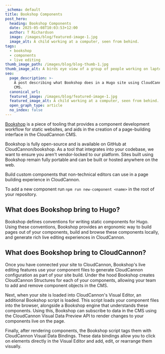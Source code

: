 ```yaml
---
_schema: default
title: Bookshop Components
post_hero:
  heading: Bookshop Components
  date: 2025-05-08T10:03:53+12:00
  author: T Richardson
  image: /images/blog/featured-image-1.jpg
  image_alt: A child working at a computer, seen from behind.
tags:
  - bookshop
  - components
  - live editing
thumb_image_path: /images/blog/blog-thumb-1.jpg
thumb_image_alt: A birds eye view of a group of people working on laptops around a table.
seo:
  page_description: >-
    A post describing what Bookshop does in a Hugo site using CloudCannon as a
    CMS.
  canonical_url:
  featured_image: /images/blog/featured-image-1.jpg
  featured_image_alt: A child working at a computer, seen from behind.
  open_graph_type: article
  no_index: false
---
```

[Bookshop](https://github.com/CloudCannon/bookshop/blob/main/guides/hugo.adoc) is a piece of tooling that provides a component development workflow for static websites, and aids in the creation of a page-building interface in the CloudCannon CMS.

Bookshop is fully open-source and is available on GitHub at CloudCannon/bookshop. As a tool that integrates into your codebase, we want to ensure you aren't vendor-locked to our platform. Sites built using Bookshop remain fully portable and can be built or hosted anywhere on the web.

Build custom components that non-technical editors can use in a page building experience in CloudCannon.

To add a new component run `npm run new-component <name>` in the root of your repository.

## What does Bookshop bring to Hugo?

Bookshop defines conventions for writing static components for Hugo. Using these conventions, Bookshop provides an ergonomic way to build pages out of your components, build and browse these components locally, and generate rich live editing experiences in CloudCannon.

## What does Bookshop bring to CloudCannon?

Once you have connected your site to CloudCannon, Bookshop's live editing features use your component files to generate CloudCannon configuration as part of your site build. Under the hood Bookshop creates CloudCannon Structures for each of your components, allowing your team to add and remove component objects in the CMS.

Next, when your site is loaded into CloudCannon's Visual Editor, an additional Bookshop script is loaded. This script loads your component files into the browser, alongside a Bookshop engine that understands these components. Using this, Bookshop can subscribe to data in the CMS using the CloudCannon Visual Data Preview API to render changes to your components live on the page.

Finally, after rendering components, the Bookshop script tags them with CloudCannon Visual Data Bindings. These data bindings allow you to click on elements directly in the Visual Editor and add, edit, or rearrange them visually.